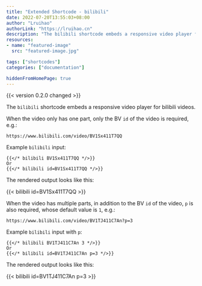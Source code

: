 ```yaml
---
title: "Extended Shortcode - bilibili"
date: 2022-07-20T13:55:03+08:00
author: "Lruihao"
authorLink: "https://lruihao.cn"
description: "The bilibili shortcode embeds a responsive video player for bilibili videos."
resources:
- name: "featured-image"
  src: "featured-image.jpg"

tags: ["shortcodes"]
categories: ["documentation"]

hiddenFromHomePage: true
---
```


{{< version 0.2.0 changed >}}

The `bilibili` shortcode embeds a responsive video player for bilibili videos.

<!--more-->

When the video only has one part, only the BV `id` of the video is required, e.g.:

```code
https://www.bilibili.com/video/BV1Sx411T7QQ
```

Example `bilibili` input:

```go-html-template
{{</* bilibili BV1Sx411T7QQ */>}}
Or
{{</* bilibili id=BV1Sx411T7QQ */>}}
```

The rendered output looks like this:

{{< bilibili id=BV1Sx411T7QQ >}}

When the video has multiple parts, in addition to the BV `id` of the video,
`p` is also required, whose default value is `1`, e.g.:

```code
https://www.bilibili.com/video/BV1TJ411C7An?p=3
```

Example `bilibili` input with `p`:

```go-html-template
{{</* bilibili BV1TJ411C7An 3 */>}}
Or
{{</* bilibili id=BV1TJ411C7An p=3 */>}}
```

The rendered output looks like this:

{{< bilibili id=BV1TJ411C7An p=3 >}}